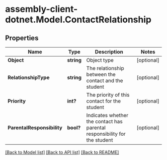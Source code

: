 # assembly-client-dotnet.Model.ContactRelationship
## Properties

Name | Type | Description | Notes
------------ | ------------- | ------------- | -------------
**Object** | **string** | Object type | [optional] 
**RelationshipType** | **string** | The relationship between the contact and the student | [optional] 
**Priority** | **int?** | The priority of this contact for the student | [optional] 
**ParentalResponsibility** | **bool?** | Indicates whether the contact has parental responsibility for the student | [optional] 

[[Back to Model list]](../README.md#documentation-for-models) [[Back to API list]](../README.md#documentation-for-api-endpoints) [[Back to README]](../README.md)

